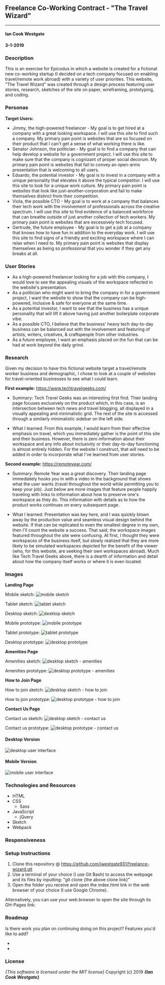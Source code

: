 ## Freelance Co-Working Contract - "The Travel Wizard"
---

#### Ian Cook Westgate
#### 3-1-2019

### Description

This is an exercise for Epicodus in which a website is created for a fictional new co-working startup (I decided on a tech company focused on enabling travel/remote work abroad) with a variety of user priorities. This website, "The Travel Wizard" was created through a design process featuring user stories, research, sketches of the site on paper, wireframing, prototyping, and coding.

### Personas

**Target Users:**

* Jimmy, the high-powered freelancer - My goal is to get hired at a company with a great looking workspace. I will use this site to find such a company. My primary pain point is websites that are so focused on their product that I can't get a sense of what working there is like.
* Senator Johnson, the politician - My goal is to find a company that can help develop a website for a government project. I will use this site to make sure that the company is cognizant of proper social decorum. My primary pain point is websites that fail to convey an open-arms presentation that is welcoming to all users.
* Eduardo, the potential investor - My goal is to invest in a company with a unique personality that elevates it above the typical competitor. I will use this site to look for a unique work culture. My primary pain point is websites that look like just-another-corporation and fail to make themselves distinct from their competition.
* Viola, the possible CTO - My goal is to work at a company that balances their tech work with the involvement of professionals across the creative spectrum. I will use this site to find evidence of a balanced workforce that can breathe outside of just another collection of tech workers. My primary pain point is websites that are excessively tech focused.
* Gertrude, the future employee - My goal is to get a job at a company that knows how to have fun in addition to the everyday work. I will use this site to find signs of a friendly and exciting workspace where I can relax when I need to. My primary pain point is websites that display themselves as being so professional that you wonder if they get any breaks at all.

### User Stories

* As a high-powered freelancer looking for a job with this company, I would love to see the appealing visuals of the workspace reflected in the website's presentation.
* As a politician who might want to bring the company in for a government project, I want the website to show that the company can be high-powered, inclusive & safe for everyone at the same time.
* As a potential investor, I want to see that the business has a unique personality that will lift it above having just another boilerplate corporate vibe.
* As a possible CTO, I believe that the business' heavy tech day-to-day business can be balanced out with the involvement and featuring of artists, writers, creatives, & craftspeople from other industries.
* As a future employee, I want an emphasis placed on the fun that can be had at work beyond the daily grind.

### Research

Given my decision to have this fictional website target a travel/remote worker business and demographic, I chose to look at a couple of websites for travel-oriented businesses to see what I could learn.

**First example:** https://www.techtravelgeeks.com/

* Summary: Tech Travel Geeks was an interesting first find. Their landing page focuses exclusively on the product which, in this case, is an intersection between tech news and travel blogging, all displayed in a visually appealing and minimalistic grid. The rest of the site is accessed through a similarly minimalistic sidebar on the left side.

* What I learned: From this example, I would learn from their effective emphasis on travel, which you immediately gather is the point of this site and their business. However, there is zero information about their workspace and any info about inclusivity or their day-to-day functioning is almost entirely hidden. For the website I construct, that will need to be added in order to incorporate what I've learned from user stories.

**Second example:** https://remoteyear.com/

* Summary: Remote Year was a great discovery. Their landing page immediately hooks you in with a video in the background that shows what the user wants (travel throughout the world while permitting you to keep your job). Just below are more images that feature people happily traveling with links to information about how to preserve one's workspace as they do. This information with details as to how the product works continues on every subsequent page.

* What I learned: Presentation was key here, and I was quickly blown away by the production value and seamless visual design behind the website. If that can be replicated to even the smallest degree in my own, then I'll count the website a success. That said, the workspace images featured throughout the site were confusing. At first, I thought they were workspaces of the business itself, but slowly realized that they are more likely to be simulated workspaces depicted for the benefit of the viewer (who, for this website, are seeking their own workspaces abroad). Much like Tech Travel Geeks above, there is a dearth of information and detail about how the company itself works or where it is even located.

### Images

**Landing Page**

Mobile sketch:
 ![mobile sketch](assets/img/landing-page-mobile.jpg)

Tablet sketch:
 ![tablet sketch](assets/img/landing-page-tablet.jpg)

Desktop sketch:
 ![desktop sketch](assets/img/landing-page-desktop.jpg)

Mobile prototype:
 ![mobile prototype](assets/img/landing-page-mobile-prototype.png)

Tablet prototype:
 ![tablet prototype](assets/img/landing-page-tablet-prototype.png)

Desktop prototype:
 ![desktop prototype](assets/img/landing-page-desktop-prototype.png)

**Amenities Page**

Amenities sketch:
 ![desktop sketch - amenities](assets/img/amenities-page.jpg)

Amenities prototype:
 ![desktop prototype - amenities](assets/img/amenities-prototype.png)

**How to Join Page**

How to join sketch:
 ![desktop sketch - how to join](assets/img/how-to-join-page.jpg)

How to join prototype:
 ![desktop prototype - how to join](assets/img/how-to-join-prototype.png)

**Contact Us Page**

Contact us sketch:
 ![desktop sketch - contact us](assets/img/contact-page.jpg)

Contact us prototype:
 ![desktop prototype - contact us](assets/img/contact-prototype.png)

#### Desktop Version

![desktop user interface](assets/img/)

#### Mobile Version

![mobile user interface](assets/img/)


### Technologies and Resources

* HTML
* CSS
  * Sass
* JavaScript
  * jQuery
* Sketch
* Webpack

### Responsiveness



### Setup Instructions

1. Clone this repository @ https://github.com/iwestgate931/freelance-wizard.git
2. Use a terminal of your choice (I use Git Bash) to access the webpage and its files by inputting: "git clone {the above clone link}"
3. Open the folder you receive and open the index.html link in the web browser of your choice (I use Google Chrome).

Alternatively, you can use your web browser to open the site through its GH-Pages link:

### Roadmap

Is there work you plan on continuing doing on this project? Features you'd like to add?

*
*

### License

*{This software is licensed under the MIT license}*
Copyright (c) 2019 **_{Ian Cook Westgate}_**
